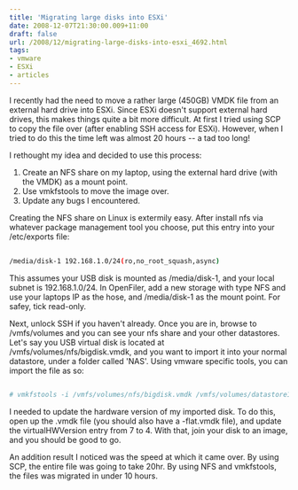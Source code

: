 ```yaml
---
title: 'Migrating large disks into ESXi'
date: 2008-12-07T21:30:00.009+11:00
draft: false
url: /2008/12/migrating-large-disks-into-esxi_4692.html
tags: 
- vmware
- ESXi
- articles
---
```


I recently had the need to move a rather large (450GB) VMDK file from an external hard drive into ESXi. Since ESXi doesn't support external hard drives, this makes things quite a bit more difficult. At first I tried using SCP to copy the file over (after enabling SSH access for ESXi). However, when I tried to do this the time left was almost 20 hours -- a tad too long!

I rethought my idea and decided to use this process:

  
1) Create an NFS share on my laptop, using the external hard drive (with the VMDK) as a mount point.  
2) Use vmkfstools to move the image over.  
3) Update any bugs I encountered.  
  
  

Creating the NFS share on Linux is extermily easy. After install nfs via whatever package management tool you choose, put this entry into your /etc/exports file:  

```bash
  
/media/disk-1 192.168.1.0/24(ro,no_root_squash,async)  

```  

This assumes your USB disk is mounted as /media/disk-1, and your local subnet is 192.168.1.0/24. In OpenFiler, add a new storage with type NFS and use your laptops IP as the hose, and /media/disk-1 as the mount point. For safey, tick read-only.

Next, unlock SSH if you haven't already. Once you are in, browse to /vmfs/volumes and you can see your nfs share and your other datastores. Let's say you USB virtual disk is located at /vmfs/volumes/nfs/bigdisk.vmdk, and you want to import it into your normal datastore, under a folder called 'NAS'. Using vmware specific tools, you can import the file as so:

```bash
  
# vmkfstools -i /vmfs/volumes/nfs/bigdisk.vmdk /vmfs/volumes/datastore1/NAS/bigdisk.vmdk  

```  

I needed to update the hardware version of my imported disk. To do this, open up the .vmdk file (you should also have a -flat.vmdk file), and update the virtualHWVersion entry from 7 to 4. With that, join your disk to an image, and you should be good to go.

An addition result I noticed was the speed at which it came over. By using SCP, the entire file was going to take 20hr. By using NFS and vmkfstools, the files was migrated in under 10 hours.